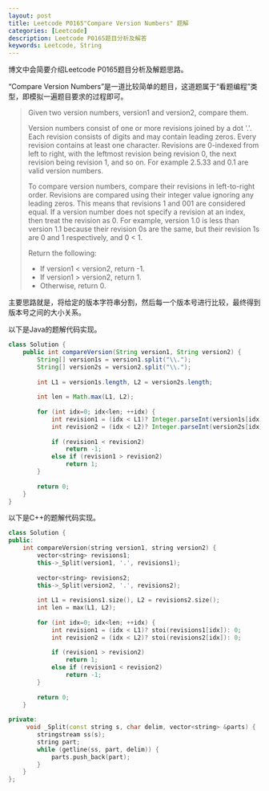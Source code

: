```yaml
---
layout: post
title: Leetcode P0165"Compare Version Numbers" 题解
categories: [Leetcode]
description: Leetcode P0165题目分析及解答
keywords: Leetcode, String
---
```


博文中会简要介绍Leetcode P0165题目分析及解题思路。

“Compare Version Numbers”是一道比较简单的题目，这道题属于“看题编程”类型，即模拟一遍题目要求的过程即可。

> Given two version numbers, version1 and version2, compare them.
> 
> Version numbers consist of one or more revisions joined by a dot '.'. Each revision consists of digits and may contain leading zeros. Every revision contains at least one character. Revisions are 0-indexed from left to right, with the leftmost revision being revision 0, the next revision being revision 1, and so on. For example 2.5.33 and 0.1 are valid version numbers.
> 
> To compare version numbers, compare their revisions in left-to-right order. Revisions are compared using their integer value ignoring any leading zeros. This means that revisions 1 and 001 are considered equal. If a version number does not specify a revision at an index, then treat the revision as 0. For example, version 1.0 is less than version 1.1 because their revision 0s are the same, but their revision 1s are 0 and 1 respectively, and 0 < 1.
> 
> Return the following:
> 
> - If version1 < version2, return -1.
> - If version1 > version2, return 1.
> - Otherwise, return 0.

主要思路就是，将给定的版本字符串分割，然后每一个版本号进行比较，最终得到版本号之间的大小关系。

以下是Java的题解代码实现。

```java
class Solution {
    public int compareVersion(String version1, String version2) {
        String[] version1s = version1.split("\\.");
        String[] version2s = version2.split("\\.");
        
        int L1 = version1s.length, L2 = version2s.length;
        
        int len = Math.max(L1, L2);
        
        for (int idx=0; idx<len; ++idx) {
            int revision1 = (idx < L1)? Integer.parseInt(version1s[idx]): 0;
            int revision2 = (idx < L2)? Integer.parseInt(version2s[idx]): 0;
            
            if (revision1 < revision2)
                return -1;
            else if (revision1 > revision2)
                return 1;
        }
        
        return 0;
    }
}
```

以下是C++的题解代码实现。
```cpp
class Solution {
public:
    int compareVersion(string version1, string version2) {
        vector<string> revisions1;
        this->_Split(version1, '.', revisions1);
        
        vector<string> revisions2; 
        this->_Split(version2, '.', revisions2);
        
        int L1 = revisions1.size(), L2 = revisions2.size();
        int len = max(L1, L2);
        
        for (int idx=0; idx<len; ++idx) {
            int revision1 = (idx < L1)? stoi(revisions1[idx]): 0;
            int revision2 = (idx < L2)? stoi(revisions2[idx]): 0;
            
            if (revision1 > revision2)
                return 1;
            else if (revision1 < revision2)
                return -1;
        }
        
        return 0;
    }
    
private:
     void _Split(const string s, char delim, vector<string> &parts) {
        stringstream ss(s);
        string part;
        while (getline(ss, part, delim)) {
            parts.push_back(part);
        }
    }
};
```